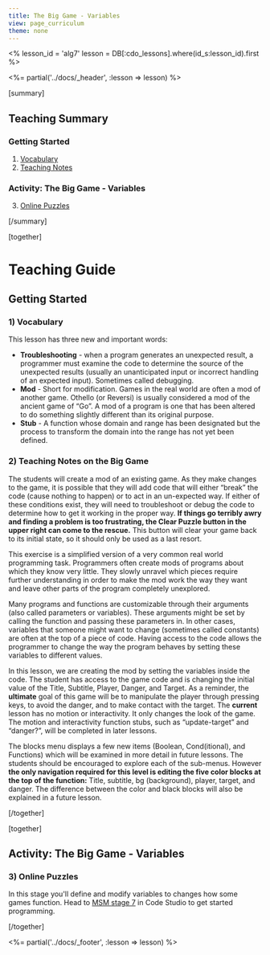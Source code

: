 ```yaml
---
title: The Big Game - Variables
view: page_curriculum
theme: none
---
```


<%
lesson_id = 'alg7'
lesson = DB[:cdo_lessons].where(id_s:lesson_id).first
%>

<%= partial('../docs/_header', :lesson => lesson) %>

[summary]

## Teaching Summary
### **Getting Started**
 
1) [Vocabulary](#Vocab)<br/>
2) [Teaching Notes](#GetStarted)  

### **Activity: The Big Game - Variables**  

3) [Online Puzzles](#Activity1)

[/summary]

[together]

# Teaching Guide

## Getting Started


### <a name="Vocab"></a> 1) Vocabulary
This lesson has three new and important words:<br/>

- **Troubleshooting** -  when a program generates an unexpected result, a programmer must examine the code to determine the source of the unexpected results (usually an unanticipated input or incorrect handling of an expected input). Sometimes called debugging.  
- **Mod** -  Short for modification.  Games in the real world are often a mod of another game.  Othello (or Reversi) is usually considered a mod of the ancient game of “Go”.  A mod of a program is one that has been altered to do something slightly different than its original purpose.  
- **Stub** - A function whose domain and range has been designated but the process to transform the domain into the range has not yet been defined.  

### <a name="GetStarted"></a> 2) Teaching Notes on the Big Game

The students will create a mod of an existing game.   As they make changes to the game, it is possible that they will add code that will either “break” the code (cause nothing to happen) or to act in an un-expected way.  If either of these conditions exist, they will need to troubleshoot or debug the code to determine how to get it working in the proper way.  **If things go terribly awry and finding a problem is too frustrating, the Clear Puzzle button in the upper right can come to the rescue.**  This button will clear your game back to its initial state, so it should only be used as a last resort.

This exercise is a simplified version of a very common real world programming task.  Programmers often create mods of programs about which they know very little.  They slowly unravel which pieces require further understanding in order to make the mod work the way they want and leave other parts of the program completely unexplored.

Many programs and functions are customizable through their arguments (also called parameters or variables).  These arguments might be set by calling the function and passing these parameters in.  In other cases, variables that someone might want to change (sometimes called constants) are often at the top of a piece of code.  Having access to the code allows the programmer to change the way the program behaves by setting these variables to different values.

In this lesson, we are creating the mod by setting the variables inside the code.  The student has access to the game code and is changing the initial value of the Title, Subtitle, Player, Danger, and Target.  As a reminder, the **ultimate** goal of this game will be to manipulate the player through pressing keys, to avoid the danger, and to make contact with the target.  The **current** lesson has no motion or interactivity. It only changes the look of the game.  The motion and interactivity function stubs, such as “update-target” and “danger?”, will be completed in later lessons.

The blocks menu displays a few new items (Boolean, Cond(itional), and Functions) which will be examined in more detail in future lessons.  The students should be encouraged to explore each of the sub-menus.  However **the only navigation required for this level is editing the five color blocks at the top of the function:** Title, subtitle, bg (background), player, target, and danger.  The difference between the color and black blocks will also be explained in a future lesson.

[/together]

[together]

## Activity: The Big Game - Variables
### <a name="Activity1"></a> 3) Online Puzzles

In this stage you'll define and modify variables to changes how some games function. Head to [MSM stage 7](http://studio.code.org/s/algebra/stage/7/puzzle/1) in Code Studio to get started programming.

[/together]

<%= partial('../docs/_footer', :lesson => lesson) %>